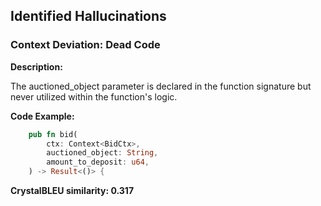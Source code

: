 ## Identified Hallucinations

### Context Deviation: Dead Code
**Description:** 

The auctioned_object parameter is declared in the function signature but never utilized within the function's logic.

**Code Example:**
```rust
    pub fn bid(
        ctx: Context<BidCtx>,
        auctioned_object: String,
        amount_to_deposit: u64,
    ) -> Result<()> {
```

**CrystalBLEU similarity: 0.317** 
